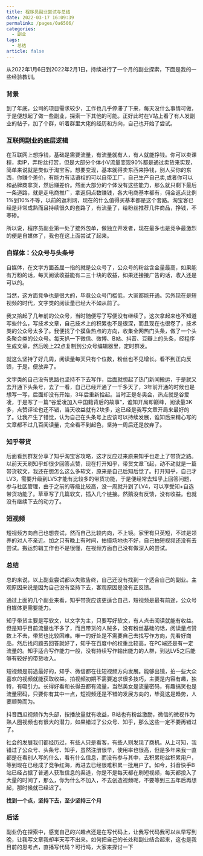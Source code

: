 ```yaml
---
title: 程序员副业尝试与总结
date: 2022-03-17 16:09:39
permalink: /pages/0a6506/
categories:
  - 副业
tags:
  - 总结
article: false
---
```


从2022年1月6日到2022年2月1日，持续进行了一个月的副业探索，下面是我的一些经验教训。

<!-- more -->

### 背景

到了年底，公司的项目需求较少，工作也几乎停滞了下来，每天没什么事情可做，于是便想起了做一些副业，探索一下其他的可能。正好此时在V站上看了有人发副业的帖子，加了个群，听着群里大佬的经历和方向，自己也开始了尝试。

### 互联网副业的底层逻辑

在互联网上想挣钱，基础是需要流量，有流量就有人，有人就能挣钱。你可以卖课程，卖IP，弄粉丝打赏，但是大部分个体小V流量变现90%都是通过卖货来实现，简单来说就是类似于淘宝客。想要变现，基本就得卖东西来挣钱，别人买你的东西，你赚个差价，有能力有话语权的可以自带工厂，自己生产自己卖,或者你可以和品牌商拿货，然后赚差价。然而大部分的个体没有这些能力，那么就只剩下最后一条道路，就是走电商推广，拿返佣点数赚钱，各大电商基本都有，佣金返点比例1%到10%不等，以前的返利网，现在的什么值得买基本都是这个套路。淘宝客已经是非常成熟而且持续很久的套路了，有流量了，给粉丝推荐几件商品，挣钱，不寒碜。

所以说，程序员副业第一处了接外包单，做独立开发者，现在最多也是竞争最激烈的便是自媒体了，我也在这上面尝试了起来。

### 自媒体：公众号与头条号

自媒体，在文字方面首屈一指的就是公众号了，公众号的粉丝含金量最高，如果能有万粉的话，每天阅读收益能有二三十块的收益，如果还接接广告的话，收入还是可以的。

当然，这方面竞争也是很大的，毕竟公众号门槛低，大家都能开通。另外现在是短视频的时代，文字类的阅读量已经大不如从前了。

我又拾起了几年前的公众号，当时随便写了写便没有继续了。这次拿起来也不知道写些什么，写技术文章，自己技术上的积累也不是很深，而且现在也很卷了，技术类的公众号太多了。我便找了个摸鱼热点的方向，收集全网热门头条，做了一个头条聚合类的公众号。每天扒一下微信、微博、B站、抖音、豆瓣上的头条，经程序生成文章，然后晚上22点复制到公众号编辑器里，定时群发。

就这么坚持了好几周，阅读量每天只有个位数，粉丝也不见增长。看不到正向反馈，于是，便放弃了。

文字类的自己没有思路也坚持不下去写作，后面就想起了热门新闻搬运，于是就又去开通下头条号，去了一看，自己已经开通了一千多天了，3年前开通的时候也是想写一写，后面却没有开始，3年后重新拾起。当时正是冬奥会，热点就是谷爱凌，于是写了一篇“谷爱凌加入中国籍背后的故事”，谁知开局即巅峰，阅读量3K多，点赞评论也还不错，当天收益就有2块多，这已经是我写文章开局来最好的了。让我产生了错觉，认为自己在头条号上应该可以持续发展，谁知后来精心写的文章都不过几百阅读量，完全看不到起色，坚持一周后还是放弃了。

### 知乎带货

后面看到群友分享了知乎淘宝客攻略，这才反应过来原来知乎也走上了带货之路。以前天天刷知乎却很少回答点赞，现在打开知乎，带货文章飞起，动不动就是一篇带货软文，我还在想怎么这么多软文，原来是自己后知后觉了。打开知乎，自己才LV3，需要升级到LV5才能有比较多的带货功能，于是便经常去知乎上回答问题，参与社区管理，由于之前的等级比较高，没一周就升到了LV4，可以享受知+自选带货功能了。草草写了几篇软文，插入几个链接。然鹅没有反馈，没有收益。也就没有继续下去的动力了。

### 短视频

短视频方向自己也想尝试，然而自己比较内向，不上镜。家里有只英短，不过是领养的对人不亲近。加之只有晚上有时间，拍摄场地也不好，自己拍短视频还没有去尝试。搬运剪辑工作也不是很懂，在视频方面自己没有做深入的尝试。

### 总结

总的来说，以上副业尝试都以失败告终，自己还没有找到一个适合自己的副业。主观原因来说是因为自己没有坚持下去，客观原因是没有正反馈。

通过上面的几个副业来看，知乎带货应该更适合自己，短视频是最有前途，公众号自媒体更需要能力。

知乎带货主要是写软文，以文字为主，只要写好软文，有人点击阅读就能有收益。但是知乎目前流量也不多了，而且带货的人贼多，没有粉丝基础的话，阅读量点赞数上不去，带货也比较困难。唯一的好处是不需要自己去找写作方向，先看好商品，然后找问题去回答就好了，知乎在百度中的权重比较高，在PC端还是有一定流量的。知乎适合写作能力一般，没有持续写作输出能力的人群，到达LV5之后能够有较好的带货收入。

短视频是前途最好的，知乎、微信都在往短视频方向发展。能够出镜，拍一些大众喜欢的视频就能获取收益。拍视频初期不需要追求很多技巧，主要是内容有趣，独特，有吸引力。长得好看和长得丑都有流量，当然美女是流量密码，有趣搞笑也是流量密码，只要你有其中一点，短视频还是不错的发展方向的，毕竟这是趋势，人要顺势而为。

抖音西瓜视频作为头部，按播放量就有收益，B站也有粉丝激励，微信的微视作为熟人圈视频也有很大的潜力，如果错过了公众号、知乎，那么这些一定不要再错过了。


社会的发展我们都经历过，有些人只是看客，有些人则发现了商机。从上可知，我错过了公众号、头条号、知乎，虽然注册很早，使用率也很高，但是多年来我一直都是在看别人写的什么，看有什么信息，而没有参与其中，去积累粉丝积累用户，等到现在已经成了竞争红海，再进去已经很难积累一批用户了。如今，抖音快手B站已经占据了普通人获取信息的渠道，你是不是每天都在刷短视频，每天都投入了大量的时间了，那么，你为什么不加入，不去创造视频呢，不要等到三五年后再想起，那时候就已经迟了。

**找到一个点，坚持下去，至少坚持三个月**

### 后话

副业仍在探索中，感觉自己的兴趣点还是在写代码上，让我写代码我可以从早写到晚，让我写文章我却半天写不出来。如何把自己的长处和副业结合起来，这也是我目前的思考点，直播写代码？可行吗，大家来探讨一下